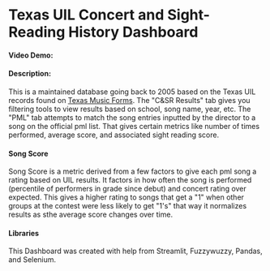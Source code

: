 # Texas UIL Concert and Sight-Reading History Dashboard

#### Video Demo:  [<URL HERE>](https://www.youtube.com/watch?v=dyj9p79irfA)
#### Description:

This is a maintained database going back to 2005 based on the Texas UIL records found on [Texas Music Forms](www.texasmusicforms.com).
The "C&SR Results" tab gives you filtering tools to view results based on school, song name, year, etc. The "PML" tab attempts to match the song entries inputted by the director to a song on the official pml list. That gives certain metrics like number of times performed, average score, and associated sight reading score. 

#### Song Score

Song Score is a metric derived from a few factors to give each pml song a rating based on UIL results. It factors in how often the song is performed (percentile of performers in grade since debut) and concert rating over expected. This gives a higher rating to songs that get a "1" when other groups at the contest were less likely to get "1's" that way it normalizes results as sthe average score changes over time. 

#### Libraries

This Dashboard was created with help from Streamlit, Fuzzywuzzy, Pandas, and Selenium.
